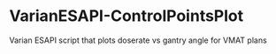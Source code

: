 # VarianESAPI-ControlPointsPlot
Varian ESAPI script that plots doserate vs gantry angle for VMAT plans
